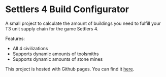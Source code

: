 # Settlers 4 Build Configurator

A small project to calculate the amount of buildings you need to fulfill your T3 unit supply chain for the game Settlers 4.

Features:

- All 4 civilizations
- Supports dynamic amounts of toolsmiths
- Supports dynamic amounts of stone mines

This project is hosted with Github pages. You can find it [here](https://sir-hennihau.github.io/Settlers-4-Build-Configurator/).
